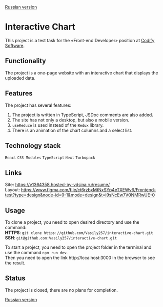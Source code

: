[Russian version](https://github.com/Vasily257/interactive-chart/blob/master/README-RU.md)

# Interactive Chart
This project is a test task for the «Front-end Developer» position at [Codify Software](https://codify.software/).

## Functionality
The project is a one-page website with an interactive chart that displays the uploaded data.

## Features
The project has several features:
1. The project is written in TypeScript, JSDoc comments are also added.
2. The site has not only a desktop, but also a mobile version.
3. `useReduce` is used instead of the `Redux` library.
4. There is an animation of the chart columns and a select list.

## Technology stack
`React` `CSS Modules` `TypeScript` `Next` `Turbopack`

## Links
Site: https://v1364358.hosted-by-vdsina.ru/resume/  
Layout: https://www.figma.com/file/ct6rzbxMtNxSYp4eTXEWv6/Frontend-test?type=design&node-id=0-1&mode=design&t=i9sNcEw7V0NMRwUE-0

## Usage
To clone a project, you need to open desired directory and use the command:  
**HTTPS**: `git clone https://github.com/Vasily257/interactive-chart.git`  
**SSH**: `git@github.com:Vasily257/interactive-chart.git`

To start a project, you need to open the project folder in the terminal and use the command `npm run dev`.  
Then you need to open the link http://localhost:3000 in the browser to see the result.

## Status
The project is closed, there are no plans for completion.

[Russian version](https://github.com/Vasily257/interactive-chart/blob/master/README-RU.md)

